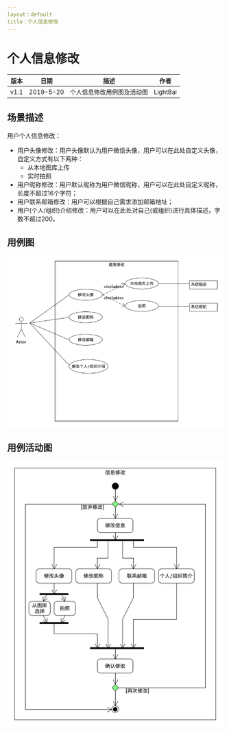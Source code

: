 ```yaml
---
layout：default
title：个人信息修改
---
```


# 个人信息修改

| 版本 | 日期      | 描述                       | 作者     |
| ---- | --------- | -------------------------- | -------- |
| v1.1 | 2019-5-20 | 个人信息修改用例图及活动图 | LightBai |

## 场景描述

用户个人信息修改：

- 用户头像修改：用户头像默认为用户微信头像，用户可以在此处自定义头像，自定义方式有以下两种：
  - 从本地图库上传
  - 实时拍照
- 用户昵称修改：用户默认昵称为用户微信昵称，用户可以在此处自定义昵称，长度不超过16个字符；
- 用户联系邮箱修改：用户可以根据自己需求添加邮箱地址；
- 用户(个人/组织)介绍修改：用户可以在此处对自己(或组织)进行具体描述，字数不超过200。

## 用例图

![](image/modify-info-usecase.png)

## 用例活动图

![](image/modify-info-activity.png)